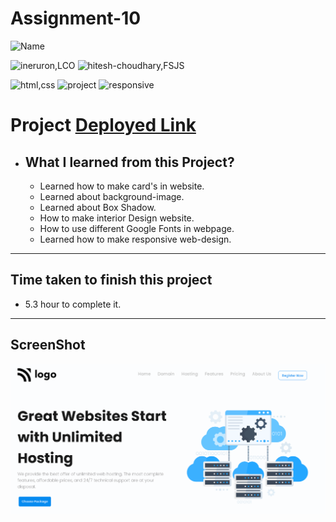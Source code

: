 # Assignment-10


![Name](https://img.shields.io/badge/Deepak--Malik-Student-important)

![ineruron,LCO](https://img.shields.io/badge/iNeuron%20-LCO-yellowgreen)
![hitesh-choudhary,FSJS](https://img.shields.io/badge/HITESH--CHOUDHARY%20-Full--Stack--JS--bootcamp-green)

![html,css](https://img.shields.io/badge/html-CSS-9cf)
![project](https://img.shields.io/badge/PROJECT-10-blue)
![responsive](https://img.shields.io/badge/Responsive-Design-orange)

# Project [Deployed Link](https://deepakproject10.netlify.app)

- What I learned from this Project?
  - 
  - Learned how to make card's in website.
  - Learned about background-image. 
  - Learned about Box Shadow.
  - How to make interior Design website.
  - How to use different Google Fonts in webpage.
  - Learned how to make responsive web-design.
  
  

 
---

## Time taken to finish this project

- 5.3 hour to complete it.


---

## ScreenShot
![Project-img](./screenshot/Screenshot.png)
